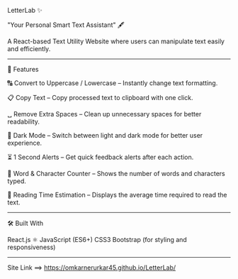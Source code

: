 LetterLab ✨

"Your Personal Smart Text Assistant" 🖋️

A React-based Text Utility Website where users can manipulate text easily and efficiently.

---------------------------------------------------------------------------------------------

🚀 Features

🔠 Convert to Uppercase / Lowercase – Instantly change text formatting.

📋 Copy Text – Copy processed text to clipboard with one click.

␣ Remove Extra Spaces – Clean up unnecessary spaces for better readability.

🌙 Dark Mode – Switch between light and dark mode for better user experience.

⏳ 1 Second Alerts – Get quick feedback alerts after each action.

📝 Word & Character Counter – Shows the number of words and characters typed.

📖 Reading Time Estimation – Displays the average time required to read the text.

---------------------------------------------------------------------------------------------

🛠️ Built With

React.js ⚛️
JavaScript (ES6+)
CSS3
Bootstrap (for styling and responsiveness)

---------------------------------------------------------------------------------------------

Site Link ==> https://omkarnerurkar45.github.io/LetterLab/
